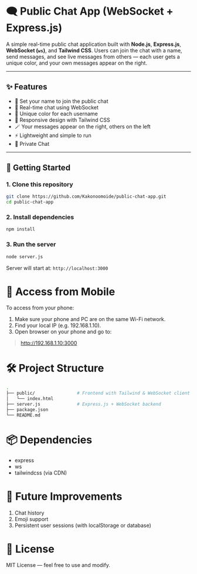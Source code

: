 # 🗨️ Public Chat App (WebSocket + Express.js)

A simple real-time public chat application built with **Node.js**, **Express.js**, **WebSocket (`ws`)**, and **Tailwind CSS**. Users can join the chat with a name, send messages, and see live messages from others — each user gets a unique color, and your own messages appear on the right.

---

## ✨ Features

- 🧑 Set your name to join the public chat
- 💬 Real-time chat using WebSocket
- 🎨 Unique color for each username
- 📱 Responsive design with Tailwind CSS
- 🪄 Your messages appear on the right, others on the left
- ⚡ Lightweight and simple to run
- 💬 Private Chat

---

## 🚀 Getting Started

### 1. Clone this repository

```bash
git clone https://github.com/Kakonoomoide/public-chat-app.git
cd public-chat-app
```

### 2. Install dependencies

```bash
npm install

```

### 3. Run the server

```bash
node server.js

```

Server will start at: `http://localhost:3000`

# 📱 Access from Mobile

To access from your phone:

1. Make sure your phone and PC are on the same Wi-Fi network.
2. Find your local IP (e.g. 192.168.1.10).
3. Open browser on your phone and go to:

> http://192.168.1.10:3000

# 🛠 Project Structure

```bash
.
├── public/                # Frontend with Tailwind & WebSocket client
│   └── index.html
├── server.js              # Express.js + WebSocket backend
├── package.json
└── README.md

```

# 📦 Dependencies

- express
- ws
- tailwindcss (via CDN)

# 🧩 Future Improvements
1. Chat history
2. Emoji support
3. Persistent user sessions (with localStorage or database)

# 📄 License
MIT License — feel free to use and modify.